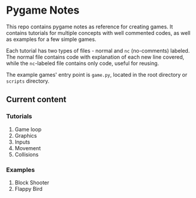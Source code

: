 # Pygame Notes

This repo contains pygame notes as reference for creating games. It contains tutorials for multiple concepts with well commented codes, as well as examples for a few simple games.

Each tutorial has two types of files - normal and `nc` (no-comments) labeled. The normal file contains code with explanation of each new line covered, while the `nc`-labeled file contains only code, useful for reusing.

The example games' entry point is `game.py`, located in the root directory or `scripts` directory.

## Current content

### Tutorials

1. Game loop
2. Graphics
3. Inputs
4. Movement
5. Collisions

### Examples

1. Block Shooter
2. Flappy Bird
